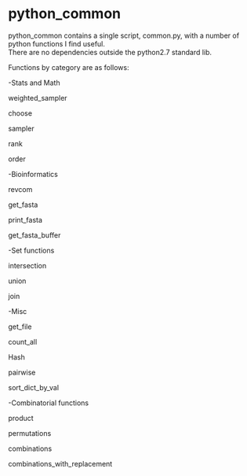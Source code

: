 # python_common
python_common contains a single script, common.py, with a number of python functions I find useful.  
There are no dependencies outside the python2.7 standard lib.

Functions by category are as follows:

-Stats and Math

  weighted_sampler

  choose

  sampler

  rank

  order

-Bioinformatics

  revcom

  get_fasta

  print_fasta

  get_fasta_buffer

-Set functions

  intersection

  union

  join

-Misc

  get_file

  count_all

  Hash

  pairwise

  sort_dict_by_val

-Combinatorial functions

  product

  permutations

  combinations

  combinations_with_replacement

